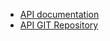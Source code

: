 
- [API documentation](http://booksapi.examples.lilit-web.ru/api/documentation)
- [API GIT Repository](https://github.com/ls-examples/laravel-api)
